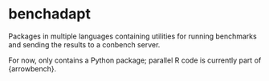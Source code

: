 # benchadapt

Packages in multiple languages containing utilities for running benchmarks and
sending the results to a conbench server.

For now, only contains a Python package; parallel R code is currently part of
{arrowbench}.
